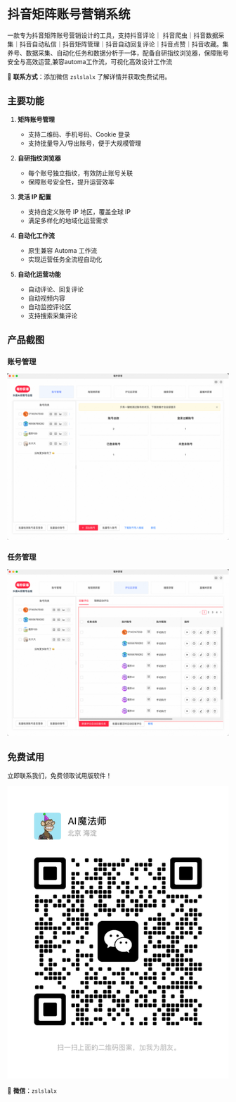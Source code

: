 # 抖音矩阵账号营销系统
一款专为抖音矩阵账号营销设计的工具，支持抖音评论｜ 抖音爬虫｜抖音数据采集｜抖音自动私信｜抖音矩阵管理｜抖音自动回复评论｜抖音点赞｜抖音收藏。集养号、数据采集、自动化任务和数据分析于一体，配备自研指纹浏览器，保障账号安全与高效运营,兼容automa工作流，可视化高效设计工作流

📩 **联系方式**：添加微信 `zslslalx` 了解详情并获取免费试用。

## 主要功能

1. **矩阵账号管理**  
   - 支持二维码、手机号码、Cookie 登录
   - 支持批量导入/导出账号，便于大规模管理

2. **自研指纹浏览器**  
   - 每个账号独立指纹，有效防止账号关联
   - 保障账号安全性，提升运营效率

3. **灵活 IP 配置**  
   - 支持自定义账号 IP 地区，覆盖全球 IP
   - 满足多样化的地域化运营需求

4. **自动化工作流**  
   - 原生兼容 Automa 工作流
   - 实现运营任务全流程自动化

5. **自动化运营功能**  
   - 自动评论、回复评论
   - 自动视频内容
   - 自动监控评论区
   - 支持搜索采集评论

## 产品截图

### 账号管理

<img src="https://raw.githubusercontent.com/slalx/douyin-markting/main/images/2ACE9D21-EF69-4B5E-ADE4-C8256CD9350C.png" />


### 任务管理

<img src="https://raw.githubusercontent.com/slalx/douyin-markting/main/images/67FAC551-1BDB-48BF-895F-47EB21838F56.png" />

## 免费试用

立即联系我们，免费领取试用版软件！  

<img src="https://raw.githubusercontent.com/slalx/douyin-markting/main/images/IMG_4071.jpg" />


📩 **微信**：`zslslalx`